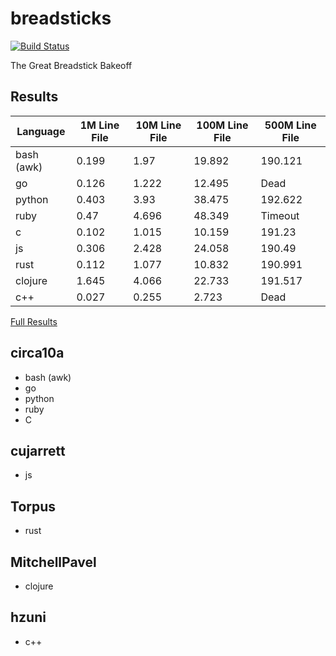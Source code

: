 # breadsticks

[![Build Status](https://travis-ci.com/Torpus/breadsticks.svg?branch=master)](https://travis-ci.com/Torpus/breadsticks)

The Great Breadstick Bakeoff

## Results
| Language   | 1M Line File | 10M Line File | 100M Line File | 500M Line File |
|------------|--------------|---------------|----------------|----------------|
| bash (awk) | 0.199        | 1.97          | 19.892         | 190.121        |
| go         | 0.126        | 1.222         | 12.495         | Dead           |
| python     | 0.403        | 3.93          | 38.475         | 192.622        |
| ruby       | 0.47         | 4.696         | 48.349         | Timeout        |
| c          | 0.102        | 1.015         | 10.159         | 191.23         |
| js         | 0.306        | 2.428         | 24.058         | 190.49         |
| rust       | 0.112        | 1.077         | 10.832         | 190.991        |
| clojure    | 1.645        | 4.066         | 22.733         | 191.517        |
| c++        | 0.027        | 0.255         | 2.723          | Dead           |

[Full Results](./testing-info.xlsx)

## circa10a

* bash (awk)
* go
* python
* ruby
* C

## cujarrett

* js

## Torpus

* rust

## MitchellPavel

* clojure

## hzuni

* c++
